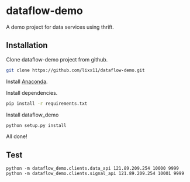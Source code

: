 # dataflow-demo
A demo project for data services using thrift.

## Installation
Clone dataflow-demo project from github.
```bash
git clone https://github.com/lixx11/dataflow-demo.git
```

Install [Anaconda](https://www.anaconda.com/distribution/).

Install dependencies.
```bash
pip install -r requirements.txt
```

Install dataflow_demo
```bash
python setup.py install
```

All done!

## Test
```
python -m dataflow_demo.clients.data_api 121.89.209.254 10000 9999
python -m dataflow_demo.clients.signal_api 121.89.209.254 10001 9999
```
